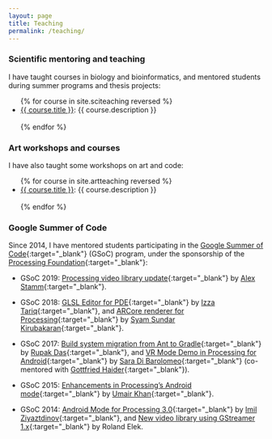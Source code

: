 ```yaml
---
layout: page
title: Teaching
permalink: /teaching/
---
```


### Scientific mentoring and teaching

I have taught courses in biology and bioinformatics, and mentored students during summer programs and thesis projects:

<ul>
{% for course in site.sciteaching reversed %}
  <li><a href="{{ course.url | prepend: site.baseurl }}.html">{{ course.title }}</a>:
  {{ course.description }}</li><br>
{% endfor %}    
</ul>

### Art workshops and courses

I have also taught some workshops on art and code:

<ul>
{% for course in site.artteaching reversed %}
  <li><a href="{{ course.url | prepend: site.baseurl }}.html">{{ course.title }}</a>:
  {{ course.description }}</li><br>
{% endfor %}    
</ul>

### Google Summer of Code

Since 2014, I have mentored students participating in the [Google Summer of Code](https://summerofcode.withgoogle.com/){:target="_blank"} (GSoC) program, under the sponsorship of the [Processing Foundation](https://processingfoundation.org/){:target="_blank"}:

* GSoC 2019: [Processing video library update](https://www.alexstamm.com/gsoc){:target="_blank"} by [Alex Stamm](https://www.alexstamm.com/){:target="_blank"}. 

* GSoC 2018: [GLSL Editor for PDE](https://www.izzatariq.com/gsoc-18){:target="_blank"} by [Izza Tariq](https://www.izzatariq.com/){:target="_blank"}, and [ARCore renderer for Processing](https://syamsundarkirubakaran.github.io/pfinal.html){:target="_blank"} by [Syam Sundar Kirubakaran](https://syamsundarkirubakaran.github.io/){:target="_blank"}. 

* GSoC 2017: [Build system migration from Ant to Gradle](https://procandsoc17.wordpress.com/){:target="_blank"} by [Rupak Das](https://github.com/rupak0577){:target="_blank"}, and [VR Mode Demo in Processing for Android](https://picorana.github.io/blog){:target="_blank"} by [Sara Di Barolomeo](https://picorana.github.io/){:target="_blank"} (co-mentored with [Gottfried Haider](https://gottfriedhaider.com/){:target="_blank"}).

* GSoC 2015: [Enhancements in Processing’s Android mode](https://omerjerk.in/index.php/2015/08/15/gsoc-2015-the-processing-foundation/){:target="_blank"} by [Umair Khan](https://github.com/omerjerk){:target="_blank"}.

* GSoC 2014: [Android Mode for Processing 3.0](https://www.google-melange.com/archive/gsoc/2014/orgs/processing/projects/imilka.html){:target="_blank"} by [Imil Ziyaztdinov](https://github.com/imilka){:target="_blank"}, and [New video library using GStreamer 1.x](https://github.com/gstreamer-java/gir2java/wiki/GSOC-2014-report){:target="_blank"} by Roland Elek.

